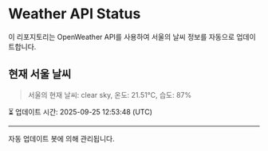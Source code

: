 
# Weather API Status

이 리포지토리는 OpenWeather API를 사용하여 서울의 날씨 정보를 자동으로 업데이트합니다.

## 현재 서울 날씨
> 서울의 현재 날씨: clear sky, 온도: 21.51°C, 습도: 87%

⏳ 업데이트 시간: 2025-09-25 12:53:48 (UTC)

---
자동 업데이트 봇에 의해 관리됩니다.
